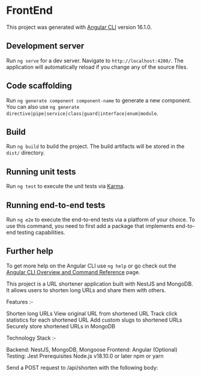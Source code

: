 # FrontEnd

This project was generated with [Angular CLI](https://github.com/angular/angular-cli) version 16.1.0.

## Development server

Run `ng serve` for a dev server. Navigate to `http://localhost:4200/`. The application will automatically reload if you change any of the source files.

## Code scaffolding

Run `ng generate component component-name` to generate a new component. You can also use `ng generate directive|pipe|service|class|guard|interface|enum|module`.

## Build

Run `ng build` to build the project. The build artifacts will be stored in the `dist/` directory.

## Running unit tests

Run `ng test` to execute the unit tests via [Karma](https://karma-runner.github.io).

## Running end-to-end tests

Run `ng e2e` to execute the end-to-end tests via a platform of your choice. To use this command, you need to first add a package that implements end-to-end testing capabilities.

## Further help

To get more help on the Angular CLI use `ng help` or go check out the [Angular CLI Overview and Command Reference](https://angular.io/cli) page.


This project is a URL shortener application built with NestJS and MongoDB. It allows users to shorten long URLs and share them with others.

Features :- 

Shorten long URLs
View original URL from shortened URL
Track click statistics for each shortened URL
Add custom slugs to shortened URLs
Securely store shortened URLs in MongoDB

Technology Stack :-

Backend: NestJS, MongoDB, Mongoose
Frontend: Angular (Optional)
Testing: Jest
Prerequisites
Node.js v18.10.0 or later
npm or yarn

Send a POST request to /api/shorten with the following body:
